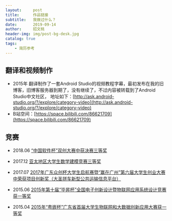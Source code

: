 ```yaml
---
layout:     post
title:      作品链接
subtitle:   我做过什么？
date:       2019-09-14
author:     招文桃
header-img: img/post-bg-desk.jpg
catalog: true
tags:
    - 简历参考
---
```


## 翻译和视频制作

 - 2015年 翻译制作了一套Android Studio的视频教程字幕，最初发布在我的旧博客，旧博客服务器到期了，没有继续了，不过内容被转载到了Android Studio中文社区，
 地址如下：[http://ask.android-studio.org/?/explore/category-video](http://ask.android-studio.org/?/explore/category-video)
 - B站空间：[https://space.bilibili.com/86621709](https://space.bilibili.com/86621709)



## 竞赛

- 2018.06 [“中国软件杯”双创大赛中获决赛三等奖](http://cxcy.cnsoftbei.com/index.php?m=content&c=index&a=show&catid=6&id=59)
- 2017.12 [亚太地区大学生数学建模竞赛三等奖](http://www.apmcm.org/certificate/result/17ACHRSXY026) 
- 2017.07 [2017年广东众创杯大学生启航赛暨“赢在广州”第六届大学生创业大赛中荣获项目创新奖（大圣拼车新型公共运输信息平台）](http://219.136.187.205/notice/showOpen/10471356) 

- 2015.06 [2015年第十届“毕昇杯”全国电子创新设计暨物联网应用系统设计竞赛获一等奖](http://www.techshine.com/bsb/xw_view.asp?id=104)
- 2015.04 [2015年“粤嵌杯”广东省首届大学生物联网和大数据创新应用大赛获一等奖](http://news.gdou.edu.cn/show.php?contentid=18526)